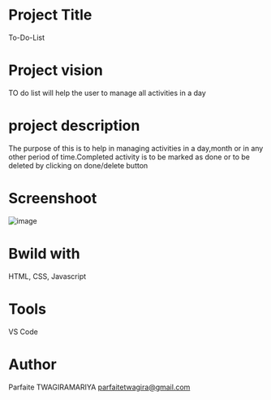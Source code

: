 # Project Title
To-Do-List
# Project vision
TO do list will help the user to manage all activities in a day
# project description
The purpose of this is to help in managing activities in a day,month or in any other period of time.Completed activity is to be marked as done or to be deleted by clicking on done/delete button

# Screenshoot
![image](https://user-images.githubusercontent.com/105437186/178113776-b865101b-84db-4aa7-ae6b-6edd177a35f2.png)
# Bwild with
HTML, CSS, Javascript
# Tools
VS Code
# Author
Parfaite TWAGIRAMARIYA
<parfaitetwagira@gmail.com>

